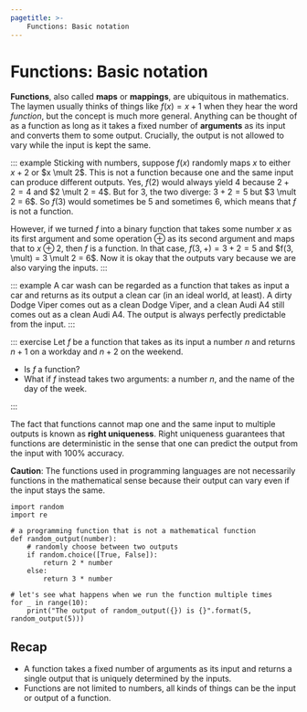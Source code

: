 ```yaml
---
pagetitle: >-
    Functions: Basic notation
---
```


# Functions: Basic notation

**Functions**, also called **maps** or **mappings**, are ubiquitous in mathematics.
The laymen usually thinks of things like $f(x) = x + 1$ when they hear the word *function*, but the concept is much more general.
Anything can be thought of as a function as long as it takes a fixed number of **arguments** as its input and converts them to some output.
Crucially, the output is not allowed to vary while the input is kept the same.

::: example
Sticking with numbers, suppose $f(x)$ randomly maps $x$ to either $x+2$ or $x \mult 2$.
This is not a function because one and the same input can produce different outputs.
Yes, $f(2)$ would always yield $4$ because $2 + 2 = 4$ and $2 \mult 2 = 4$.
But for $3$, the two diverge: $3 + 2 = 5$ but $3 \mult 2 = 6$.
So $f(3)$ would sometimes be $5$ and sometimes $6$, which means that $f$ is not a function.

However, if we turned $f$ into a binary function that takes some number $x$ as its first argument and some operation $\oplus$ as its second argument and maps that to $x \oplus 2$, then $f$ is a function.
In that case, $f(3, +) = 3 + 2 = 5$ and $f(3, \mult) = 3 \mult 2 = 6$.
Now it is okay that the outputs vary because we are also varying the inputs.
:::

::: example
A car wash can be regarded as a function that takes as input a car and returns as its output a clean car (in an ideal world, at least).
A dirty Dodge Viper comes out as a clean Dodge Viper, and a clean Audi A4 still comes out as a clean Audi A4.
The output is always perfectly predictable from the input.
:::

::: exercise
Let $f$ be a function that takes as its input a number $n$ and returns $n+1$ on a workday and $n+2$ on the weekend.

- Is $f$ a function?
- What if $f$ instead takes two arguments: a number $n$, and the name of the day of the week.

:::

The fact that functions cannot map one and the same input to multiple outputs is known as **right uniqueness**.
Right uniqueness guarantees that functions are deterministic in the sense that one can predict the output from the input with 100% accuracy.

**Caution**: The functions used in programming languages are not necessarily functions in the mathematical sense because their output can vary even if the input stays the same.

``` jupyterpython
import random
import re

# a programming function that is not a mathematical function
def random_output(number):
    # randomly choose between two outputs
    if random.choice([True, False]):
        return 2 * number
    else:
        return 3 * number

# let's see what happens when we run the function multiple times
for _ in range(10):
    print("The output of random_output({}) is {}".format(5, random_output(5)))
```

<!-- ```python -->
<!-- import random -->
<!-- import re -->
<!-- import ipywidgets -->
<!-- from ipywidgets import Button, Layout -->
<!--  -->
<!-- from IPython.display import display -->
<!--  -->
<!-- # a programming function that is not a mathematical function -->
<!-- def random_output(number): -->
<!--     # randomly choose between two outputs -->
<!--     if random.choice([True, False]): -->
<!--         return 2 * number -->
<!--     else: -->
<!--         return 3 * number -->
<!--  -->
<!-- b = ipywidgets.Button(description='Click to run randomization', -->
<!--            layout=Layout(width='50%', height='80px')) -->
<!-- display(b) -->
<!--  -->
<!-- def on_button_clicked(b): -->
<!--     for _ in range(10): -->
<!--         print("The output of random_output({}) is {}".format(5, random_output(5))) -->
<!--      -->
<!-- b.on_click(on_button_clicked) -->
<!-- ``` -->

## Recap

- A function takes a fixed number of arguments as its input and returns a single output that is uniquely determined by the inputs.
- Functions are not limited to numbers, all kinds of things can be the input or output of a function.
